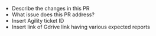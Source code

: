 - Describe the changes in this PR
- What issue does this PR address?
- Insert Agility ticket ID
- Insert link of Gdrive link having various expected reports